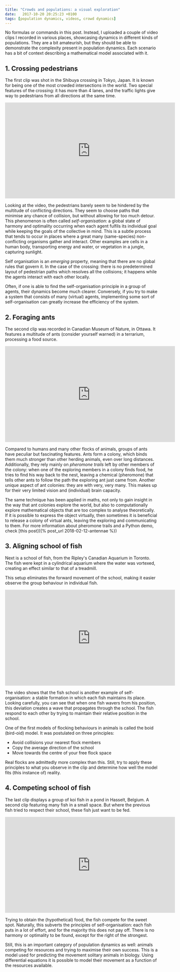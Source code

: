 ```yaml
---
title: "Crowds and populations: a visual exploration"
date:   2017-10-20 20:25:23 +0100
tags: [population dynamics, videos, crowd dynamics]
---
```


No formulas or commands in this post. Instead, I uploaded a couple of video clips I recorded in various places, showcasing dynamics in different kinds of populations. They are a bit amateurish, but they should be able to demonstrate the complexity present in population dynamics.
Each scenario has a bit of context describing a mathematical model associated with it.

## 1. Crossing pedestrians

The first clip was shot in the Shibuya crossing in Tokyo, Japan. It is known for being one of the most crowded intersections in the world.
Two special features of the crossing: it has more than 4 lanes, and the traffic lights give way to pedestrians from all directions at the same time.

<!--more-->
<iframe width="560" height="315" src="https://www.youtube.com/embed/8QVLkI0EK7g" frameborder="0" allowfullscreen></iframe>

Looking at the video, the pedestrians barely seem to be hindered by the multitude of conflicting directions.
They seem to choose paths that minimise any chance of collision, but without allowing for too much detour. This phenomenon is often called *self-organisation*: a global state of harmony and optimality occurring when each agent fulfils its individual goal while keeping the goals of the collective in mind. This is a subtle process that tends to occur in places where a great many (same-species) non-conflicting organisms gather and interact. Other examples are cells in a human body, transporting energy and water, or vegetation in a jungle, capturing sunlight.

Self organisation is an *emerging* property, meaning that there are no global rules that govern it. In the case of the crossing: there is no predetermined layout of pedestrian paths which resolves all the collisions; it happens while the agents interact with each other locally.

Often, if one is able to find the self-organisation principle in a group of agents, their dynamics become much clearer. Conversely, if you try to make a system that consists of many (virtual) agents, implementing some sort of self-organisation can greatly increase the efficiency of the system.

## 2. Foraging ants

The second clip was recorded in Canadian Museum of Nature, in Ottawa. It features a multitude of ants (consider yourself warned) in a terrarium, processing a food source.

<iframe width="560" height="315" src="https://www.youtube.com/embed/v2DJ35LxyOY" frameborder="0" allowfullscreen></iframe>

Compared to humans and many other flocks of animals, groups of ants have peculiar but fascinating features.
Ants form a colony, which binds them much stronger than other herding animals, even over long distances.
Additionally, they rely mainly on *pheromone trails* left by other members of the colony: when one of the exploring members in a colony finds food, he tries to find his way back to the nest, leaving a chemical (pheromone) that tells other ants to follow the path the exploring ant just came from.
Another unique aspect of ant colonies: they are with very, very many. This makes up for their very limited vision and (individual) brain capacity.

The same technique has been applied in maths, not only to gain insight in the way that ant colonies explore the world, but also to computationally explore mathematical objects that are too complex to analyse theoretically. If it is possible to express the object virtually, then sometimes it is beneficial to release a colony of virtual ants, leaving the exploring and communicating to them.
For more information about pheromone trails and a Python demo, check [this post]({% post_url 2018-02-12-antennae %})

## 3. Aligning school of fish

Next is a school of fish, from the Ripley's Canadian Aquarium in Toronto. The fish were kept in a cylindrical aquarium where the water was vortexed, creating an effect similar to that of a treadmill.

This setup eliminates the forward movement of the school, making it easier observe the group behaviour in individual fish.

<iframe width="560" height="315" src="https://www.youtube.com/embed/l34WP_8SW3E" frameborder="0" allowfullscreen></iframe>

The video shows that the fish school is another example of self-organisation: a stable formation in which each fish maintains its place.
Looking carefully, you can see that when one fish wavers from his position, this deviation creates a wave that propagates through the school.
The fish respond to each other by trying to maintain their relative position in the school.

One of the first models of flocking behaviours in animals is called the boid (bird-oid) model. It was postulated on three principles:

- Avoid collisions your nearest flock members
- Copy the average direction of the school
- Move towards the centre of your free flock space

Real flocks are admittedly more complex than this. Still, try to apply these principles to what you observe in the clip and determine how well the model fits (this instance of) reality.

## 4. Competing school of fish

The last clip displays a group of koi fish in a pond in Hasselt, Belgium. A second clip featuring many fish in a small space. But where the previous fish tried to respect their school, these fish just want to be fed.

<iframe width="560" height="315" src="https://www.youtube.com/embed/cNDg2t9DfYc" frameborder="0" allowfullscreen></iframe>

Trying to obtain the (hypothetical) food, the fish compete for the sweet spot. Naturally, this subverts the principles of self-organisation: each fish puts in a lot of effort, and for the majority this does not pay off. There is no harmony or optimality to be found, except for the right of the strongest.

Still, this is an important category of population dynamics as well: animals competing for resources and trying to maximise their own success. This is a model used for predicting the movement solitary animals in biology. Using differential equations it is possible to model their movement as a function of the resources available.
